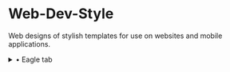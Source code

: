 # Web-Dev-Style
Web designs of stylish templates for use on websites and mobile applications.

<details>
<summary>&bull; Eagle tab</summary>
  <p align="center">
  <img width="900" src="https://github.com/BulletSentence/Web-Dev-Style/blob/main/Eagle_Tab/Eagle_tab.PNG">
</p>
  <p align="center">
   <a href="https://github.com/BulletSentence/Web-Dev-Style/tree/main/Eagle_Tab">Code Here! </a>
</p>
 
</details>

